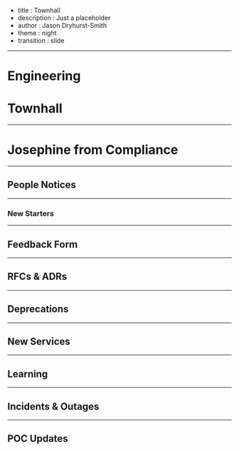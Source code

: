 - title : Townhall
- description : Just a placeholder
- author : Jason Dryhurst-Smith
- theme : night
- transition : slide

***
 
# Engineering 

# Townhall 

---

# Josephine from Compliance

---

## People Notices

---

### New Starters

---

## Feedback Form

---

## RFCs & ADRs

---

## Deprecations

---

## New Services

---

## Learning

---

## Incidents & Outages

---

## POC Updates